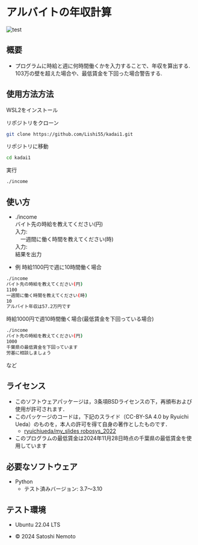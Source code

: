 # アルバイトの年収計算
![test](https://github.com/Lishi55/kadai1/actions/workflows/test.yml/badge.svg)

## 概要
- プログラムに時給と週に何時間働くかを入力することで、年収を算出する.<br>
103万の壁を超えた場合や、最低賃金を下回った場合警告する.

## 使用方法方法

WSL2をインストール

リポジトリをクローン
```bash
git clone https://github.com/Lishi55/kadai1.git
```

リポジトリに移動
```bash
cd kadai1
```

実行
```bash
./income
```

## 使い方
- ./income <br>
  バイト先の時給を教えてください(円)<br>
  入力:<br>
　一週間に働く時間を教えてください(時)<br>
  入力:<br> 
  結果を出力<br>

- 例
時給1100円で週に10時間働く場合
```bash
./income
バイト先の時給を教えてください(円)
1100
一週間に働く時間を教えてください(時)
10
アルバイト年収は57.2万円です
```

時給1000円で週10時間働く場合(最低賃金を下回っている場合)
```bash
./income
バイト先の時給を教えてください(円)
1000
千葉県の最低賃金を下回っています
労基に相談しましょう
```
など

## ライセンス
- このソフトウェアパッケージは，3条項BSDライセンスの下，再頒布および使用が許可されます．
- このパッケージのコードは，下記のスライド（CC-BY-SA 4.0 by Ryuichi Ueda）のものを，本人の許可を得て自身の著作としたものです．
    - [ryuichiueda/my_slides robosys_2022](https://github.com/ryuichiueda/my_slides/tree/master/robosys_2022)
- このプログラムの最低賃金は2024年11月28日時点の千葉県の最低賃金を使用しています
## 必要なソフトウェア
- Python
  - テスト済みバージョン: 3.7〜3.10

## テスト環境
- Ubuntu 22.04 LTS

- © 2024 Satoshi Nemoto
